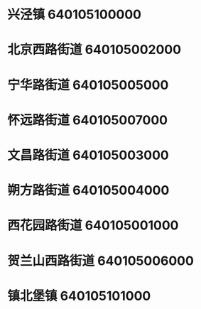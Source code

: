 # 兴泾镇 640105100000
# 北京西路街道 640105002000
# 宁华路街道 640105005000
# 怀远路街道 640105007000
# 文昌路街道 640105003000
# 朔方路街道 640105004000
# 西花园路街道 640105001000
# 贺兰山西路街道 640105006000
# 镇北堡镇 640105101000
